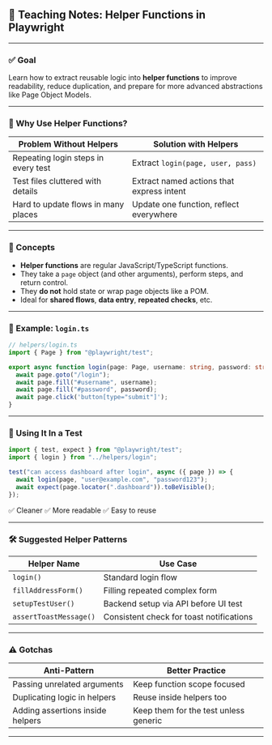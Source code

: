 ## 🧪 Teaching Notes: Helper Functions in Playwright

---

### ✅ **Goal**

Learn how to extract reusable logic into **helper functions** to improve readability, reduce duplication, and prepare for more advanced abstractions like Page Object Models.

---

### 🎯 Why Use Helper Functions?

| Problem Without Helpers             | Solution with Helpers                     |
| ----------------------------------- | ----------------------------------------- |
| Repeating login steps in every test | Extract `login(page, user, pass)`         |
| Test files cluttered with details   | Extract named actions that express intent |
| Hard to update flows in many places | Update one function, reflect everywhere   |

---

### 🧱 Concepts

- **Helper functions** are regular JavaScript/TypeScript functions.
- They take a `page` object (and other arguments), perform steps, and return control.
- They **do not** hold state or wrap page objects like a POM.
- Ideal for **shared flows**, **data entry**, **repeated checks**, etc.

---

### 🧪 Example: `login.ts`

```ts
// helpers/login.ts
import { Page } from "@playwright/test";

export async function login(page: Page, username: string, password: string) {
  await page.goto("/login");
  await page.fill("#username", username);
  await page.fill("#password", password);
  await page.click('button[type="submit"]');
}
```

---

### 🧪 Using It In a Test

```ts
import { test, expect } from "@playwright/test";
import { login } from "../helpers/login";

test("can access dashboard after login", async ({ page }) => {
  await login(page, "user@example.com", "password123");
  await expect(page.locator(".dashboard")).toBeVisible();
});
```

✅ Cleaner
✅ More readable
✅ Easy to reuse

---

### 🛠️ Suggested Helper Patterns

| Helper Name            | Use Case                                 |
| ---------------------- | ---------------------------------------- |
| `login()`              | Standard login flow                      |
| `fillAddressForm()`    | Filling repeated complex form            |
| `setupTestUser()`      | Backend setup via API before UI test     |
| `assertToastMessage()` | Consistent check for toast notifications |

---

### ⚠️ Gotchas

| Anti-Pattern                     | Better Practice                       |
| -------------------------------- | ------------------------------------- |
| Passing unrelated arguments      | Keep function scope focused           |
| Duplicating logic in helpers     | Reuse inside helpers too              |
| Adding assertions inside helpers | Keep them for the test unless generic |

---
